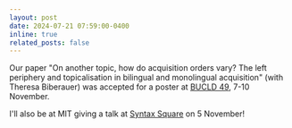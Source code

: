```yaml
---
layout: post
date: 2024-07-21 07:59:00-0400
inline: true
related_posts: false
---
```


Our paper "On another topic, how do acquisition orders vary? The left periphery and topicalisation in bilingual and monolingual acquisition" (with Theresa Biberauer) was accepted for a poster at [BUCLD 49](https://www.bu.edu/bucld/), 7-10 November.

I'll also be at MIT giving a talk at [Syntax Square](https://linguistics.mit.edu/syntax-square/) on 5 November!
